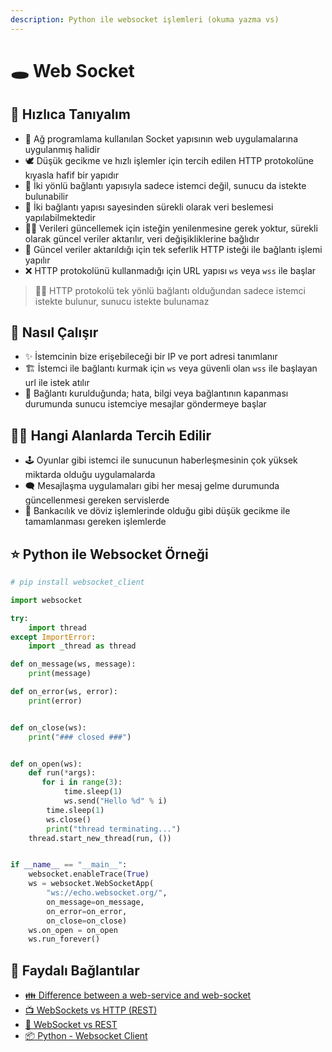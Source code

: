 ```yaml
---
description: Python ile websocket işlemleri (okuma yazma vs)
---
```

# 🕳️ Web Socket

## 👀 Hızlıca Tanıyalım

* 🔌 Ağ programlama kullanılan Socket yapısının web uygulamalarına uygulanmış halidir
* 🕊️ Düşük gecikme ve hızlı işlemler için tercih edilen HTTP protokolüne kıyasla hafif bir yapıdır
* 🔁 İki yönlü bağlantı yapısıyla sadece istemci değil, sunucu da istekte bulunabilir
* 🌊 İki bağlantı yapısı sayesinden sürekli olarak veri beslemesi yapılabilmektedir
* 💁‍♂️ Verileri güncellemek için isteğin yenilenmesine gerek yoktur, sürekli olarak güncel veriler aktarılır, veri değişikliklerine bağlıdır
* 🦄 Güncel veriler aktarıldığı için tek seferlik HTTP isteği ile bağlantı işlemi yapılır
* ❌ HTTP protokolünü kullanmadığı için URL yapısı `ws` veya `wss` ile başlar

> 👮‍♂️ HTTP protokolü tek yönlü bağlantı olduğundan sadece istemci istekte bulunur, sunucu istekte bulunamaz

## 🚧 Nasıl Çalışır

* ✨ İstemcinin bize erişebileceği bir IP ve port adresi tanımlanır
* 🏗️ İstemci ile bağlantı kurmak için `ws` veya güvenli olan `wss` ile başlayan url ile istek atılır
* 👀 Bağlantı kurulduğunda; hata, bilgi veya bağlantının kapanması durumunda sunucu istemciye mesajlar göndermeye başlar

## 💁‍♂️ Hangi Alanlarda Tercih Edilir

* 🕹️ Oyunlar gibi istemci ile sunucunun haberleşmesinin çok yüksek miktarda olduğu uygulamalarda
* 🗨️ Mesajlaşma uygulamaları gibi her mesaj gelme durumunda güncellenmesi gereken servislerde
* 💨 Bankacılık ve döviz işlemlerinde olduğu gibi düşük gecikme ile tamamlanması gereken işlemlerde

## ⭐ Python ile Websocket Örneği

```python
# pip install websocket_client

import websocket

try:
    import thread
except ImportError:
    import _thread as thread

def on_message(ws, message):
    print(message)

def on_error(ws, error):
    print(error)


def on_close(ws):
    print("### closed ###")


def on_open(ws):
    def run(*args):
       for i in range(3):
            time.sleep(1)
            ws.send("Hello %d" % i)
        time.sleep(1)
        ws.close()
        print("thread terminating...")
    thread.start_new_thread(run, ())


if __name__ == "__main__":
    websocket.enableTrace(True)
    ws = websocket.WebSocketApp(
        "ws://echo.websocket.org/",
        on_message=on_message,
        on_error=on_error,
        on_close=on_close)
    ws.on_open = on_open
    ws.run_forever()
```

## 🔗 Faydalı Bağlantılar

* [👪 Difference between a web-service and web-socket](https://stackoverflow.com/questions/25024685/difference-between-a-web-service-and-web-socket)
* [📺 WebSockets vs HTTP (REST)](https://www.youtube.com/watch?v=NJn9QW1t6pI)
* [📝 WebSocket vs REST](https://www.educba.com/websocket-vs-rest/s)
* [📦 Python - Websocket Client](https://pypi.org/project/websocket_client/)
